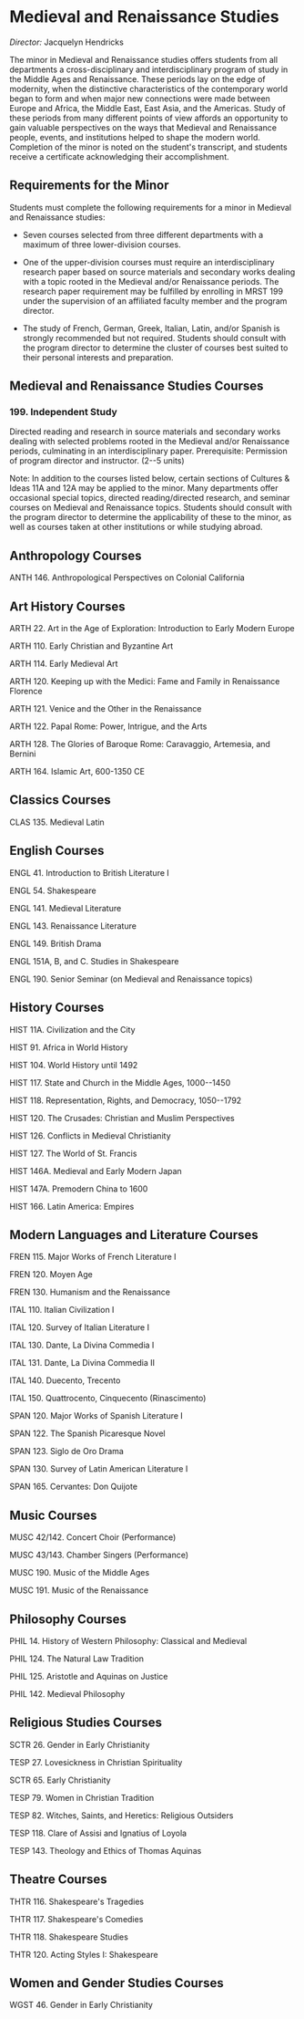 Medieval and Renaissance Studies
================================

*Director:* Jacquelyn Hendricks

The minor in Medieval and Renaissance studies offers students from all departments a cross-disciplinary and interdisciplinary program of study in the Middle Ages and Renaissance. These periods lay on the edge of modernity, when the distinctive characteristics of the contemporary world began to form and when major new connections were made between Europe and Africa, the Middle East, East Asia, and the Americas. Study of these periods from many different points of view affords an opportunity to gain valuable perspectives on the ways that Medieval and Renaissance people, events, and institutions helped to shape the modern world. Completion of the minor is noted on the student's transcript, and students receive a certificate acknowledging their accomplishment.

Requirements for the Minor
--------------------------

Students must complete the following requirements for a minor in Medieval and Renaissance studies:

-   Seven courses selected from three different departments with a maximum of three lower-division courses.

-   One of the upper-division courses must require an interdisciplinary research paper based on source materials and secondary works dealing with a topic rooted in the Medieval and/or Renaissance periods. The research paper requirement may be fulfilled by enrolling in MRST 199 under the supervision of an affiliated faculty member and the program director.

-   The study of French, German, Greek, Italian, Latin, and/or Spanish is strongly recommended but not required. Students should consult with the program director to determine the cluster of courses best suited to their personal interests and preparation.

Medieval and Renaissance Studies Courses
----------------------------------------

### 199. Independent Study

Directed reading and research in source materials and secondary works dealing with selected problems rooted in the Medieval and/or Renaissance periods, culminating in an interdisciplinary paper. Prerequisite: Permission of program director and instructor. (2--5 units)

Note: In addition to the courses listed below, certain sections of Cultures & Ideas 11A and 12A may be applied to the minor. Many departments offer occasional special topics, directed reading/directed research, and seminar courses on Medieval and Renaissance topics. Students should consult with the program director to determine the applicability of these to the minor, as well as courses taken at other institutions or while studying abroad.

Anthropology Courses
--------------------

ANTH 146. Anthropological Perspectives on Colonial California

Art History Courses
-------------------

ARTH 22. Art in the Age of Exploration: Introduction to Early Modern Europe

ARTH 110. Early Christian and Byzantine Art

ARTH 114. Early Medieval Art

ARTH 120. Keeping up with the Medici: Fame and Family in Renaissance Florence

ARTH 121. Venice and the Other in the Renaissance

ARTH 122. Papal Rome: Power, Intrigue, and the Arts

ARTH 128. The Glories of Baroque Rome: Caravaggio, Artemesia, and Bernini

ARTH 164. Islamic Art, 600-1350 CE

Classics Courses
----------------

CLAS 135. Medieval Latin

English Courses
---------------

ENGL 41. Introduction to British Literature I

ENGL 54. Shakespeare

ENGL 141. Medieval Literature

ENGL 143. Renaissance Literature

ENGL 149. British Drama

ENGL 151A, B, and C. Studies in Shakespeare

ENGL 190. Senior Seminar (on Medieval and Renaissance topics)

History Courses
---------------

HIST 11A. Civilization and the City

HIST 91. Africa in World History

HIST 104. World History until 1492

HIST 117. State and Church in the Middle Ages, 1000--1450

HIST 118. Representation, Rights, and Democracy, 1050--1792

HIST 120. The Crusades: Christian and Muslim Perspectives

HIST 126. Conflicts in Medieval Christianity

HIST 127. The World of St. Francis

HIST 146A. Medieval and Early Modern Japan

HIST 147A. Premodern China to 1600

HIST 166. Latin America: Empires

Modern Languages and Literature Courses
---------------------------------------

FREN 115. Major Works of French Literature I

FREN 120. Moyen Age

FREN 130. Humanism and the Renaissance

ITAL 110. Italian Civilization I

ITAL 120. Survey of Italian Literature I

ITAL 130. Dante, La Divina Commedia I

ITAL 131. Dante, La Divina Commedia II

ITAL 140. Duecento, Trecento

ITAL 150. Quattrocento, Cinquecento (Rinascimento)

SPAN 120. Major Works of Spanish Literature I

SPAN 122. The Spanish Picaresque Novel

SPAN 123. Siglo de Oro Drama

SPAN 130. Survey of Latin American Literature I

SPAN 165. Cervantes: Don Quijote

Music Courses
-------------

MUSC 42/142. Concert Choir (Performance)

MUSC 43/143. Chamber Singers (Performance)

MUSC 190. Music of the Middle Ages

MUSC 191. Music of the Renaissance

Philosophy Courses
------------------

PHIL 14. History of Western Philosophy: Classical and Medieval

PHIL 124. The Natural Law Tradition

PHIL 125. Aristotle and Aquinas on Justice

PHIL 142. Medieval Philosophy

Religious Studies Courses
-------------------------

SCTR 26. Gender in Early Christianity

TESP 27. Lovesickness in Christian Spirituality

SCTR 65. Early Christianity

TESP 79. Women in Christian Tradition

TESP 82. Witches, Saints, and Heretics: Religious Outsiders

TESP 118. Clare of Assisi and Ignatius of Loyola

TESP 143. Theology and Ethics of Thomas Aquinas

Theatre Courses
---------------

THTR 116. Shakespeare's Tragedies

THTR 117. Shakespeare's Comedies

THTR 118. Shakespeare Studies

THTR 120. Acting Styles I: Shakespeare

Women and Gender Studies Courses
--------------------------------

WGST 46. Gender in Early Christianity
